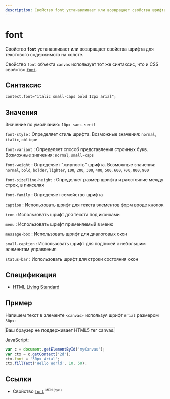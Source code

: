 ```yaml
---
description: Свойство font устанавливает или возвращает свойства шрифта для текстового содержимого на холсте
---
```


# font

Свойство **`font`** устанавливает или возвращает свойства шрифта для текстового содержимого на холсте.

Свойство `font` объекта `canvas` использует тот же синтаксис, что и CSS свойство [`font`](https://hcdev.ru/css/font/).

## Синтаксис

```
context.font="italic small-caps bold 12px arial";
```

## Значения

Значение по умолчанию: `10px sans-serif`

`font-style`
: Определяет стиль шрифта. Возможные значения: `normal`, `italic`, `oblique`

`font-variant`
: Определяет способ представления строчных букв. Возможные значения: `normal`, `small-caps`

`font-weight`
: Определяет "жирность" шрифта. Возможные значения: `normal`, `bold`, `bolder`, `lighter`, `100`, `200`, `300`, `400`, `500`, `600`, `700`, `800`, `900`

`font-size`/`line-height`
: Определяет размер шрифта и расстояние между строк, в пикселях

`font-family`
: Определяет семейство шрифта

`caption`
: Использовать шрифт для текста элементов форм вроде кнопок

`icon`
: Использовать шрифт для текста под иконками

`menu`
: Использовать шрифт применяемый в меню

`message-box`
: Использовать шрифт для диалоговых окон

`small-caption`
: Использовать шрифт для подписей к небольшим элементам управления

`status-bar`
: Использовать шрифт для строки состояния окон

## Спецификация

- [HTML Living Standard](https://html.spec.whatwg.org/multipage/canvas.html#dom-context-2d-font)

## Пример

Напишем текст в элементе `<canvas>` используя шрифт `Arial` размером `30px`:

<canvas id="myCanvas" width="300" height="150" style="border:1px solid #d3d3d3;background:#ffffff;">
Ваш браузер не поддерживает HTML5 тег canvas.
</canvas>
<script>
var c=document.getElementById("myCanvas");
var canvOK=1;
try {c.getContext("2d");}
catch (er) {canvOK=0;}
if (canvOK==1){
var c=document.getElementById("myCanvas");
var ctx=c.getContext("2d");
ctx.font="30px Arial";
ctx.fillText("Hello World",10,50);}
</script>

JavaScript:

```js
var c = document.getElementById('myCanvas');
var ctx = c.getContext('2d');
ctx.font = '30px Arial';
ctx.fillText('Hello World', 10, 50);
```

## Ссылки

- Свойство [`font`](https://developer.mozilla.org/ru/docs/Web/API/CanvasRenderingContext2D/font) <sup><small>MDN (рус.)</small></sup>
